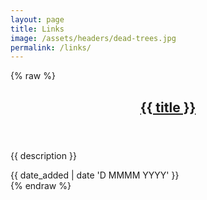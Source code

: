 ```yaml
---
layout: page
title: Links
image: /assets/headers/dead-trees.jpg
permalink: /links/
---
```


{% raw %}
<div class="cf frame" id="tempo-template">
    <article class="post" itemscope itemtype="http://schema.org/BlogPosting" role="article" data-template>
        <div class="article-item">
            <header class="post-header">
                <h2 class="post-title" itemprop="name">
                    <a href="{{ url }}" itemprop="url">{{ title }}</a>
                </h2>
            </header>
            <section class="post-excerpt" itemprop="description">
                <p>{{ description }}</p>
            </section>
            <div class="post-meta">
                <time datetime="{{ date_added | date 'D MMMM YYYY' }}">{{ date_added | date 'D MMMM YYYY' }}</time>
            </div>
        </div>
    </article>
</div>
{% endraw %}

<script src="{{ "/assets/js/tempo.js" | prepend: site.baseurl }}" defer></script>
<script src="{{ "/assets/js/links.js" | prepend: site.baseurl }}" defer></script>
